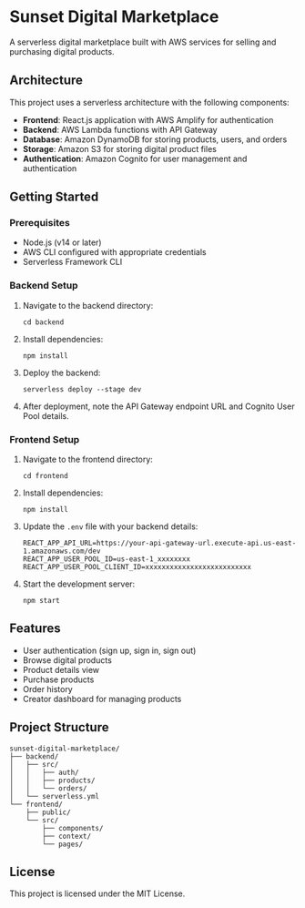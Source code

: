 # Sunset Digital Marketplace

A serverless digital marketplace built with AWS services for selling and purchasing digital products.

## Architecture

This project uses a serverless architecture with the following components:

- **Frontend**: React.js application with AWS Amplify for authentication
- **Backend**: AWS Lambda functions with API Gateway
- **Database**: Amazon DynamoDB for storing products, users, and orders
- **Storage**: Amazon S3 for storing digital product files
- **Authentication**: Amazon Cognito for user management and authentication

## Getting Started

### Prerequisites

- Node.js (v14 or later)
- AWS CLI configured with appropriate credentials
- Serverless Framework CLI

### Backend Setup

1. Navigate to the backend directory:
   ```
   cd backend
   ```

2. Install dependencies:
   ```
   npm install
   ```

3. Deploy the backend:
   ```
   serverless deploy --stage dev
   ```

4. After deployment, note the API Gateway endpoint URL and Cognito User Pool details.

### Frontend Setup

1. Navigate to the frontend directory:
   ```
   cd frontend
   ```

2. Install dependencies:
   ```
   npm install
   ```

3. Update the `.env` file with your backend details:
   ```
   REACT_APP_API_URL=https://your-api-gateway-url.execute-api.us-east-1.amazonaws.com/dev
   REACT_APP_USER_POOL_ID=us-east-1_xxxxxxxx
   REACT_APP_USER_POOL_CLIENT_ID=xxxxxxxxxxxxxxxxxxxxxxxxxx
   ```

4. Start the development server:
   ```
   npm start
   ```

## Features

- User authentication (sign up, sign in, sign out)
- Browse digital products
- Product details view
- Purchase products
- Order history
- Creator dashboard for managing products

## Project Structure

```
sunset-digital-marketplace/
├── backend/
│   ├── src/
│   │   ├── auth/
│   │   ├── products/
│   │   └── orders/
│   └── serverless.yml
└── frontend/
    ├── public/
    └── src/
        ├── components/
        ├── context/
        └── pages/
```

## License

This project is licensed under the MIT License.